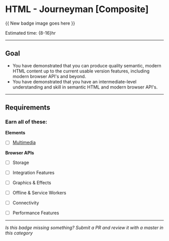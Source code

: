 # HTML - Journeyman [Composite]

{{ New badge image goes here }}
<!-- TODO: design new V2 JavaScript badge before this releases -->

Estimated time: {8-16}hr

-----


## Goal
- You have demonstrated that you can produce quality semantic, modern HTML content up to the current usable version features, including modern browser API's and beyond.
- You have demonstrated that you have an intermediate-level understanding and skill in semantic HTML and modern browser API's.


-----


## Requirements

### Earn all of these:

**Elements**

- [ ] [Multimedia](_micro_multimedia.md)

**Browser APIs**

- [ ] Storage
- [ ] Integration Features
- [ ] Graphics & Effects
- [ ] Offline & Service Workers
- [ ] Connectivity
- [ ] Performance Features


-----

  *Is this badge missing something? Submit a PR and review it with a master in this category*
